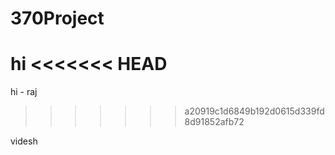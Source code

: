 # 370Project

hi
<<<<<<< HEAD
=======
hi - raj
>>>>>>> a20919c1d6849b192d0615d339fd8d91852afb72

videsh